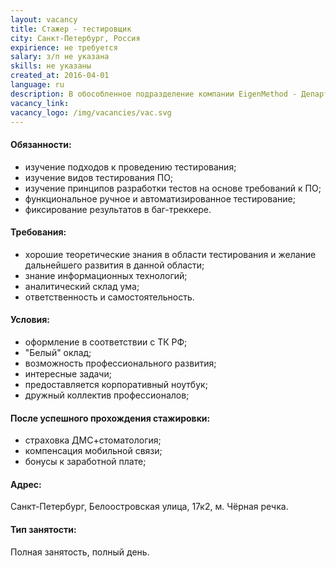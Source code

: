 ```yaml
---
layout: vacancy
title: Стажер - тестировщик
city: Санкт-Петербург, Россия
expirience: не требуется
salary: з/п не указана
skills: не указаны
created_at: 2016-04-01
language: ru
description: В обособленное подразделение компании EigenMethod - Департамент разработки - набираются стажеры-тестировщики.
vacancy_link: 
vacancy_logo: /img/vacancies/vac.svg
---
```


#### Обязанности:  

* изучение подходов к проведению тестирования;  
* изучение видов тестирования ПО;  
* изучение принципов разработки тестов на основе требований к ПО;  
* функциональное ручное и автоматизированное тестирование;  
* фиксирование результатов в баг-треккере.  

#### Требования:  

* хорошие теоретические знания в области тестирования и желание дальнейшего развития в данной области;  
* знание информационных технологий;  
* аналитический склад ума;  
* ответственность и самостоятельность.  

#### Условия:  

* оформление в соответствии с ТК РФ;  
* "Белый" оклад;  
* возможность профессионального развития;  
* интересные задачи;  
* предоставляется корпоративный ноутбук;  
* дружный коллектив профессионалов;  

#### После успешного прохождения стажировки:  

* страховка ДМС+стоматология;  
* компенсация мобильной связи;  
* бонусы к заработной плате;  

#### Адрес:  
Санкт-Петербург, Белоостровская улица, 17к2, м. Чёрная речка.  

#### Тип занятости:  
Полная занятость, полный день.